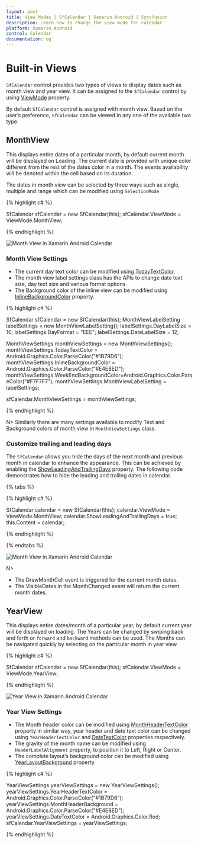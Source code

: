 ```yaml
---
layout: post
title: View Modes | SfCalendar | Xamarin.Android | Syncfusion
description: Learn how to change the view mode for calendar
platform: Xamarin.Android
control: Calendar
documentation: ug
---
```


# Built-in Views

`SfCalendar` control provides two types of views to display dates such as month view and year view. It can be assigned to the `SfCalendar` control by using [ViewMode](https://help.syncfusion.com/cr/cref_files/xamarin-android/sfcalendar/Syncfusion.SfCalendar.Android~Com.Syncfusion.Calendar.SfCalendar~ViewMode.html) property.

By default `SfCalendar` control is assigned with month view. Based on the user’s preference, `SfCalendar` can be viewed in any one of the available two type.

## MonthView

This displays entire dates of a particular month, by default current month will be displayed on Loading. The current date is provided with unique color different from the rest of the dates color in a month. The events availability will be denoted within the cell based on its duration.

The dates in month view can be selected by three ways such as single, multiple and range which can be modified using `SelectionMode`

{% highlight c# %}

SfCalendar sfCalendar = new SfCalendar(this);
sfCalendar.ViewMode = ViewMode.MonthView;

{% endhighlight %}

![Month View in Xamarin.Android Calendar](images/xamarin.android-calendar-month_view.png)                                        


### Month View Settings

* The current day text color can be modified using [TodayTextColor](https://help.syncfusion.com/cr/cref_files/xamarin-android/sfcalendar/Syncfusion.SfCalendar.Android~Com.Syncfusion.Calendar.MonthViewSettings~TodayTextColor.html). 
* The month view label settings class has the APIs to change date text size, day text size and various format options. 
* The Background color of the inline view can be modified using [InlineBackgroundColor](https://help.syncfusion.com/cr/cref_files/xamarin-android/sfcalendar/Syncfusion.SfCalendar.Android~Com.Syncfusion.Calendar.MonthViewSettings~InlineBackgroundColor.html) property.

{% highlight c# %}

SfCalendar sfCalendar = new SfCalendar(this);
MonthViewLabelSetting labelSettings = new MonthViewLabelSetting();
labelSettings.DayLabelSize = 10;
labelSettings.DayFormat = "EEE";
labelSettings.DateLabelSize = 12;

MonthViewSettings monthViewSettings = new MonthViewSettings();
monthViewSettings.TodayTextColor = Android.Graphics.Color.ParseColor("#1B79D6");
monthViewSettings.InlineBackgroundColor = Android.Graphics.Color.ParseColor("#E4E8ED");
monthViewSettings.WeekEndBackgroundColor=Android.Graphics.Color.ParseColor("#F7F7F7");
monthViewSettings.MonthViewLabelSetting = labelSettings;

sfCalendar.MonthViewSettings = monthViewSettings;

{% endhighlight %}

N> Similarly there are many settings available to modify Text and Background colors of month view in `MonthViewSettings` class.

### Customize trailing and leading days

The `SfCalendar` allows you hide the days of the next month and previous month in calendar to enhance the appearance. This can be achieved by enabling the [ShowLeadingAndTrailingDays](https://help.syncfusion.com/cr/cref_files/xamarin-android/Syncfusion.SfCalendar.Android~Com.Syncfusion.Calendar.SfCalendar~ShowLeadingAndTrailingDays.html) property. The following code demonstrates how to hide the leading and trailing dates in calendar.

{% tabs %}

{% highlight c# %}

SfCalendar calendar = new SfCalendar(this);
calendar.ViewMode = ViewMode.MonthView;
calendar.ShowLeadingAndTrailingDays = true;
this.Content = calendar;

{% endhighlight %}

{% endtabs %}

![Month View in Xamarin.Android Calendar](images/Xamarin.Android-Calendar-HideLeadingTrailingDates.png)

N>
* The DrawMonthCell event is triggered for the current month dates.
* The VisibleDates in the MonthChanged event will return the current month dates.

## YearView

This displays entire dates/month of a particular year, by default current year will be displayed on loading. The Years can be changed by swiping back and forth or `forward` and `backward` methods can be used. The Months can be navigated quickly by selecting on the particular month in year view.

{% highlight c# %}

SfCalendar sfCalendar = new SfCalendar(this);
sfCalendar.ViewMode = ViewMode.YearView;

{% endhighlight %}

![Year View in Xamarin.Android Calendar](images/xamarin.android-calendar-year_view.png)                                        


### Year View Settings

*	The Month header color can be modified using [MonthHeaderTextColor](https://help.syncfusion.com/cr/cref_files/xamarin-android/sfcalendar/Syncfusion.SfCalendar.Android~Com.Syncfusion.Calendar.YearViewSettings~MonthHeaderTextColor.html) property in similar way, year header and date text color can be changed using `YearHeaderTextColor` and [DateTextColor](https://help.syncfusion.com/cr/cref_files/xamarin-android/sfcalendar/Syncfusion.SfCalendar.Android~Com.Syncfusion.Calendar.YearViewSettings~DateTextColor.html) properties respectively. 
*	The gravity of the month name can be modified using `HeaderLabelAlignment` property, to position it to Left, Right or Center. 
*	The complete layout’s background color can be modified using [YearLayoutBackground](https://help.syncfusion.com/cr/cref_files/xamarin-android/sfcalendar/Syncfusion.SfCalendar.Android~Com.Syncfusion.Calendar.YearViewSettings~YearLayoutBackground.html) property.

{% highlight c# %}

YearViewSettings yearViewSettings = new YearViewSettings();
yearViewSettings.YearHeaderTextColor = Android.Graphics.Color.ParseColor("#1B79D6");
yearViewSettings.MonthHeaderBackground = Android.Graphics.Color.ParseColor("#E4E8ED");
yearViewSettings.DateTextColor = Android.Graphics.Color.Red;
sfCalendar.YearViewSettings = yearViewSettings;

{% endhighlight %}